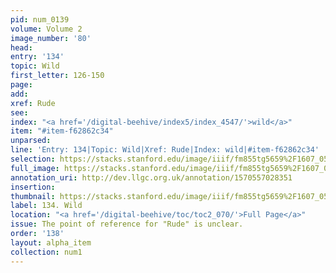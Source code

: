 ```yaml
---
pid: num_0139
volume: Volume 2
image_number: '80'
head: 
entry: '134'
topic: Wild
first_letter: 126-150
page: 
add: 
xref: Rude
see: 
index: "<a href='/digital-beehive/index5/index_4547/'>wild</a>"
item: "#item-f62862c34"
unparsed: 
line: 'Entry: 134|Topic: Wild|Xref: Rude|Index: wild|#item-f62862c34'
selection: https://stacks.stanford.edu/image/iiif/fm855tg5659%2F1607_0547/836,1611,2922,525/full/0/default.jpg
full_image: https://stacks.stanford.edu/image/iiif/fm855tg5659%2F1607_0547/full/full/0/default.jpg
annotation_uri: http://dev.llgc.org.uk/annotation/1570557028351
insertion: 
thumbnail: https://stacks.stanford.edu/image/iiif/fm855tg5659%2F1607_0547/836,1611,600,180/250,/0/default.jpg
label: 134. Wild
location: "<a href='/digital-beehive/toc/toc2_070/'>Full Page</a>"
issue: The point of reference for "Rude" is unclear.
order: '138'
layout: alpha_item
collection: num1
---
```

